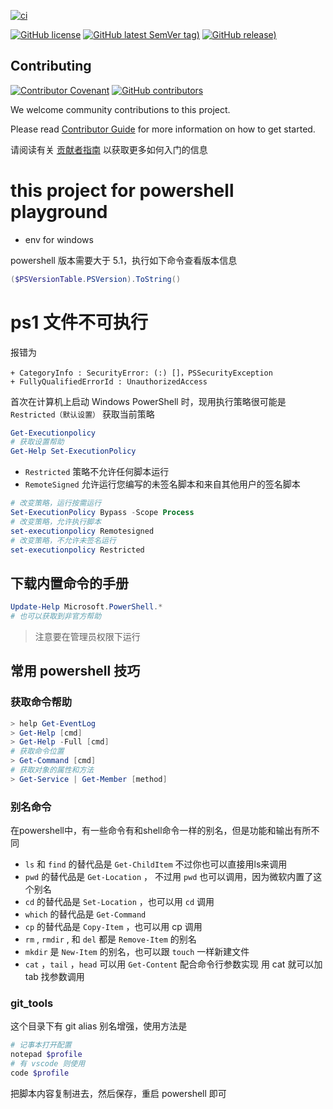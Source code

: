 [![ci](https://github.com/sinlov/powershell-playground/actions/workflows/ci.yml/badge.svg)](https://github.com/sinlov/powershell-playground/actions/workflows/ci.yml)

[![GitHub license](https://img.shields.io/github/license/sinlov/powershell-playground)](https://github.com/sinlov/powershell-playground)
[![GitHub latest SemVer tag)](https://img.shields.io/github/v/tag/sinlov/powershell-playground)](https://github.com/sinlov/powershell-playground/tags)
[![GitHub release)](https://img.shields.io/github/v/release/sinlov/powershell-playground)](https://github.com/sinlov/powershell-playground/releases)

## Contributing

[![Contributor Covenant](https://img.shields.io/badge/contributor%20covenant-v1.4-ff69b4.svg)](.github/CONTRIBUTING_DOC/CODE_OF_CONDUCT.md)
[![GitHub contributors](https://img.shields.io/github/contributors/sinlov/powershell-playground)](https://github.com/sinlov/powershell-playground/graphs/contributors)

We welcome community contributions to this project.

Please read [Contributor Guide](.github/CONTRIBUTING_DOC/CONTRIBUTING.md) for more information on how to get started.

请阅读有关 [贡献者指南](.github/CONTRIBUTING_DOC/zh-CN/CONTRIBUTING.md) 以获取更多如何入门的信息

# this project for powershell playground

- env for windows

powershell 版本需要大于 5.1，执行如下命令查看版本信息

```ps1
($PSVersionTable.PSVersion).ToString()
```

# ps1 文件不可执行

报错为

```
+ CategoryInfo : SecurityError: (:) []，PSSecurityException
+ FullyQualifiedErrorId : UnauthorizedAccess
```

首次在计算机上启动 Windows PowerShell 时，现用执行策略很可能是 `Restricted（默认设置）`
获取当前策略

```ps1
Get-Executionpolicy
# 获取设置帮助
Get-Help Set-ExecutionPolicy
```

- `Restricted` 策略不允许任何脚本运行
- `RemoteSigned` 允许运行您编写的未签名脚本和来自其他用户的签名脚本

```ps1
# 改变策略，运行按需运行
Set-ExecutionPolicy Bypass -Scope Process
# 改变策略，允许执行脚本
set-executionpolicy Remotesigned
# 改变策略，不允许未签名运行
set-executionpolicy Restricted
```

## 下载内置命令的手册

```ps1
Update-Help Microsoft.PowerShell.*
# 也可以获取到非官方帮助
```

> 注意要在管理员权限下运行

## 常用 powershell 技巧

### 获取命令帮助

```ps1
> help Get-EventLog
> Get-Help [cmd]
> Get-Help -Full [cmd]
# 获取命令位置
> Get-Command [cmd]
# 获取对象的属性和方法
> Get-Service | Get-Member [method]
```

### 别名命令

在powershell中，有一些命令有和shell命令一样的别名，但是功能和输出有所不同

- `ls` 和 `find` 的替代品是 `Get-ChildItem` 不过你也可以直接用ls来调用
- `pwd` 的替代品是 `Get-Location` ， 不过用 `pwd` 也可以调用，因为微软内置了这个别名
- `cd` 的替代品是 `Set-Location` ，也可以用 `cd` 调用
- `which` 的替代品是 `Get-Command`
- `cp` 的替代品是 `Copy-Item` ，也可以用 cp 调用
- `rm` , `rmdir` , 和 `del` 都是 `Remove-Item` 的别名
- `mkdir` 是 `New-Item` 的别名，也可以跟 `touch` 一样新建文件
- `cat` ，`tail` ，`head` 可以用 `Get-Content` 配合命令行参数实现 用 cat 就可以加 tab 找参数调用

### git_tools

这个目录下有 git alias 别名增强，使用方法是

```bash
# 记事本打开配置
notepad $profile
# 有 vscode 则使用
code $profile
```

把脚本内容复制进去，然后保存，重启 powershell 即可